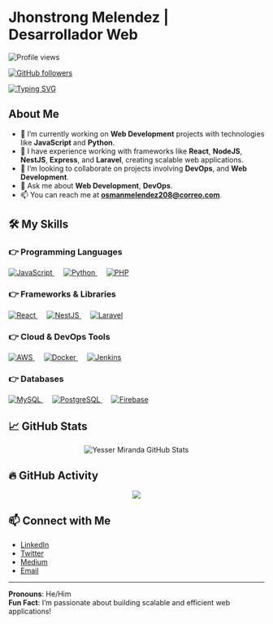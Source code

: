 # Jhonstrong Melendez | Desarrollador Web

![Profile views](https://komarev.com/ghpvc/?username=JhonstrongMelendez&label=Views&color=brightgreen&style=flat-square)

[![GitHub followers](https://img.shields.io/github/followers/JhonstrongMelendez.svg?style=social&label=Followers)](https://github.com/JhonstrongMelendez?tab=followers)

[![Typing SVG](https://readme-typing-svg.herokuapp.com?font=Architects+Daughter&color=7AF79A&size=30&lines=Hello!+I'm+Jhonstrong!;I'm+a+Web+Developer;Passionate+about+DevOps+and+Cloud+Computing)](https://git.io/typing-svg)

## About Me

- 🔭 I’m currently working on **Web Development** projects with technologies like **JavaScript** and **Python**.
- 🌱 I have experience working with frameworks like **React**,  **NodeJS**, **NestJS**,  **Express**, and **Laravel**, creating scalable web applications.
- 👯 I’m looking to collaborate on projects involving **DevOps**, and **Web Development**.
- 💬 Ask me about **Web Development**, **DevOps**.
- 📫 You can reach me at **[osmanmelendez208@correo.com](mailto:osmanmelendez208@correo.com)**.

## 🛠️ My Skills

### 👉 Programming Languages

<p align="left"> 
  <a href="https://www.javascript.com/">
    <img alt="JavaScript" src="https://img.shields.io/badge/JavaScript-F7DF1E?style=for-the-badge&logo=javascript&logoColor=black"/>
  </a>
  &emsp;
  <a href="https://python.org/">
    <img alt="Python" src="https://img.shields.io/badge/Python-FFD43B?style=for-the-badge&logo=python&logoColor=darkgreen"/>
  </a>
  &emsp;
  <a href="https://www.php.net/">
    <img alt="PHP" src="https://img.shields.io/badge/PHP-777BB4?style=for-the-badge&logo=php&logoColor=white"/>
  </a>
</p>

### 👉 Frameworks & Libraries
<p align="left"> 
  <a href="https://reactjs.org/">
    <img alt="React" src="https://img.shields.io/badge/React-61DAFB?style=for-the-badge&logo=react&logoColor=black"/>
  </a>
  &emsp;
  <a href="https://nestjs.com/">
    <img alt="NestJS" src="https://img.shields.io/badge/NestJS-E0234E?style=for-the-badge&logo=nestjs&logoColor=white"/>
  </a>
  &emsp;
  <a href="https://laravel.com/">
    <img alt="Laravel" src="https://img.shields.io/badge/Laravel-FF2D20?style=for-the-badge&logo=laravel&logoColor=white"/>
  </a>
</p>

### 👉 Cloud & DevOps Tools
<p align="left"> 
  <a href="https://aws.amazon.com/">
    <img alt="AWS" src="https://img.shields.io/badge/Amazon_AWS-232F3E?style=for-the-badge&logo=amazon-aws&logoColor=white"/>
  </a>
  &emsp;
  <a href="https://www.docker.com/">
    <img alt="Docker" src="https://img.shields.io/badge/Docker-2CA5E0?style=for-the-badge&logo=docker&logoColor=white"/>
  </a>
  &emsp;
  <a href="https://www.jenkins.io/">
    <img alt="Jenkins" src="https://img.shields.io/badge/Jenkins-D24939?style=for-the-badge&logo=jenkins&logoColor=white"/>
  </a>
</p>

### 👉 Databases
<p align="left">
  <a href="https://www.mysql.com/">
    <img alt="MySQL" src="https://img.shields.io/badge/MySQL-00000F?style=for-the-badge&logo=mysql&logoColor=white"/>
  </a>
  &emsp;
  <a href="https://www.postgresql.org/">
    <img alt="PostgreSQL" src="https://img.shields.io/badge/PostgreSQL-336791?style=for-the-badge&logo=postgresql&logoColor=white"/>
  </a>
  &emsp;
  <a href="https://firebase.google.com/">
    <img alt="Firebase" src="https://img.shields.io/badge/Firebase-FFCA28?style=for-the-badge&logo=firebase&logoColor=black"/>
  </a>
</p>

## 📈 GitHub Stats

<p align="center">
  <img src="https://github-readme-stats.vercel.app/api?username=YesserMiranda&show_icons=true&theme=gruvbox" alt="Yesser Miranda GitHub Stats"/>
</p>

## 🔥 GitHub Activity

<p align="center">
  <img src="https://activity-graph.herokuapp.com/graph?username=YesserMiranda&theme=gruvbox&hide_border=true&area=true" />
</p>

## 📫 Connect with Me

- [LinkedIn](https://www.linkedin.com/in/yessermiranda)
- [Twitter](https://twitter.com/YesserMiranda)
- [Medium](https://medium.com/@yessermiranda)
- [Email](mailto:yesser.miranda@correo.com)

---

**Pronouns**: He/Him  
**Fun Fact**: I’m passionate about building scalable and efficient web applications!


